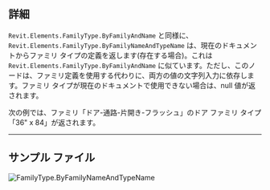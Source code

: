 ## 詳細
`Revit.Elements.FamilyType.ByFamilyAndName` と同様に、`Revit.Elements.FamilyType.ByFamilyNameAndTypeName` は、現在のドキュメントからファミリ タイプの定義を返します(存在する場合)。これは `Revit.Elements.FamilyType.ByFamilyAndName` に似ています。ただし、このノードは、ファミリ定義を使用する代わりに、両方の値の文字列入力に依存します。ファミリ タイプが現在のドキュメントで使用できない場合は、null 値が返されます。

次の例では、ファミリ「ドア-通路-片開き-フラッシュ」のドア ファミリ タイプ「36" x 84」が返されます。
___
## サンプル ファイル

![FamilyType.ByFamilyNameAndTypeName](./Revit.Elements.FamilyType.ByFamilyNameAndTypeName_img.jpg)
